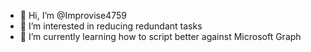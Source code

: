 - 👋 Hi, I’m @Improvise4759
- 👀 I’m interested in reducing redundant tasks
- 🌱 I’m currently learning how to script better against Microsoft Graph

<!---
Improvise4759/Improvise4759 is a ✨ special ✨ repository because its `README.md` (this file) appears on your GitHub profile.
You can click the Preview link to take a look at your changes.
--->
